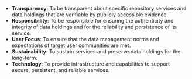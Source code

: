 - **Transparency**: 	To be transparent about specific repository services and data holdings that are verifiable by publicly accessible evidence.
- **Responsibility**: 	To be responsible for ensuring the authenticity and integrity of data holdings and for the reliability and persistence of its service.
- **User Focus**: 	To ensure that the data management norms and expectations of target user communities are met.
- **Sustainability**: 	To sustain services and preserve data holdings for the long-term.
- **Technology**: 	To provide infrastructure and capabilities to support secure, persistent, and reliable services. 
